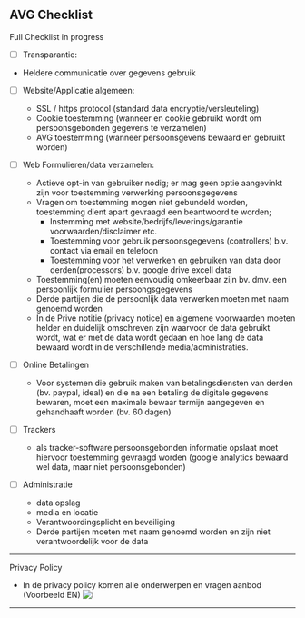 ## AVG Checklist

Full Checklist in progress

- [ ] Transparantie:
- Heldere communicatie over gegevens gebruik

- [ ] Website/Applicatie algemeen:
  - SSL / https protocol (standard data encryptie/versleuteling)
  - Cookie toestemming (wanneer en cookie gebruikt wordt om persoonsgebonden gegevens te verzamelen)
  - AVG toestemming (wanneer persoonsgevens bewaard en gebruikt worden)

- [ ] Web Formulieren/data verzamelen:
  - Actieve opt-in van gebruiker nodig; er mag geen optie aangevinkt zijn voor toestemming verwerking persoonsgegevens
  - Vragen om toestemming mogen niet gebundeld worden, toestemming dient apart gevraagd een beantwoord te worden;
    - Instemming met website/bedrijfs/leverings/garantie voorwaarden/disclaimer etc.
    - Toestemming voor gebruik persoonsgegevens (controllers) b.v. contact via email en telefoon
    - Toestemming voor het verwerken en gebruiken van data door derden(processors) b.v. google drive excell data
  - Toestemming(en) moeten eenvoudig omkeerbaar zijn bv. dmv. een persoonlijk formulier persoongsgegevens
  - Derde partijen die de persoonlijk data verwerken moeten met naam genoemd worden
  - In de Prive notitie (privacy notice) en algemene voorwaarden moeten helder en duidelijk omschreven zijn waarvoor de data gebruikt wordt, wat er met de data wordt gedaan en hoe lang de data bewaard wordt in de verschillende media/administraties.

- [ ] Online Betalingen
  - Voor systemen die gebruik maken van betalingsdiensten van derden (bv. paypal, ideal) en die na een betaling de digitale gegevens bewaren, moet een maximale bewaar termijn aangegeven en gehandhaaft worden (bv. 60 dagen)


- [ ] Trackers
  - als tracker-software persoonsgebonden informatie opslaat moet hiervoor toestemming gevraagd worden
  (google analytics bewaard wel data, maar niet persoonsgebonden)

- [ ] Administratie 
  - data opslag 
  - media en locatie
  - Verantwoordingsplicht en beveiliging
  - Derde partijen moeten met naam genoemd worden en zijn niet verantwoordelijk voor de data 


---

Privacy Policy 
- In de privacy policy komen alle onderwerpen en vragen aanbod (Voorbeeld EN) 
  ![i](https://assets.econsultancy.com/images/0008/7669/privacy_notice_ico.jpg)

---
